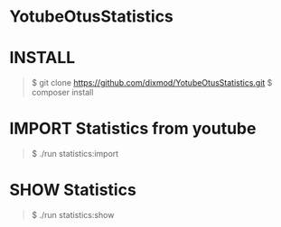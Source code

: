 # YotubeOtusStatistics

# INSTALL
> $ git clone https://github.com/dixmod/YotubeOtusStatistics.git
> $ composer install

# IMPORT Statistics from youtube
> $ ./run statistics:import

# SHOW Statistics
> $ ./run statistics:show
